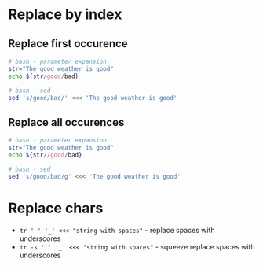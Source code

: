 # Replace by index

## Replace first occurence
```bash
# bash - parameter expansion
str="The good weather is good"
echo ${str/good/bad}
```

```bash
# bash - sed
sed 's/good/bad/' <<< 'The good weather is good'
```
## Replace all occurences
```bash
# bash - parameter expansion
str="The good weather is good"
echo ${str//good/bad}
```

```bash
# bash - sed
sed 's/good/bad/g' <<< 'The good weather is good'
```

# Replace chars
- `tr ' ' '_' <<< "string with spaces"` - replace spaces with underscores
- `tr -s ' ' '_' <<< "string with spaces"` - squeeze replace spaces with underscores

